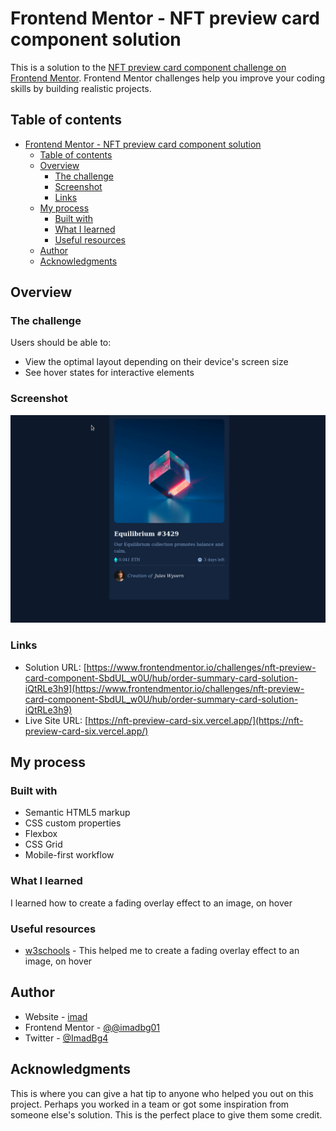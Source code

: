 # Frontend Mentor - NFT preview card component solution

This is a solution to the [NFT preview card component challenge on Frontend Mentor](https://www.frontendmentor.io/challenges/nft-preview-card-component-SbdUL_w0U). Frontend Mentor challenges help you improve your coding skills by building realistic projects.

## Table of contents

- [Frontend Mentor - NFT preview card component solution](#frontend-mentor---nft-preview-card-component-solution)
  - [Table of contents](#table-of-contents)
  - [Overview](#overview)
    - [The challenge](#the-challenge)
    - [Screenshot](#screenshot)
    - [Links](#links)
  - [My process](#my-process)
    - [Built with](#built-with)
    - [What I learned](#what-i-learned)
    - [Useful resources](#useful-resources)
  - [Author](#author)
  - [Acknowledgments](#acknowledgments)

## Overview

### The challenge

Users should be able to:

- View the optimal layout depending on their device's screen size
- See hover states for interactive elements

### Screenshot

![](./demo.gif)

### Links

- Solution URL: [https://www.frontendmentor.io/challenges/nft-preview-card-component-SbdUL_w0U/hub/order-summary-card-solution-iQtRLe3h9](https://www.frontendmentor.io/challenges/nft-preview-card-component-SbdUL_w0U/hub/order-summary-card-solution-iQtRLe3h9)
- Live Site URL: [https://nft-preview-card-six.vercel.app/](https://nft-preview-card-six.vercel.app/)

## My process

### Built with

- Semantic HTML5 markup
- CSS custom properties
- Flexbox
- CSS Grid
- Mobile-first workflow

### What I learned

I learned how to create a fading overlay effect to an image, on hover

### Useful resources

- [w3schools](https://www.w3schools.com/howto/howto_css_image_overlay.asp) - This helped me to create a fading overlay effect to an image, on hover

## Author

- Website - [imad](https://www.imadbg01.github.io.)
- Frontend Mentor - [@@imadbg01](https://www.frontendmentor.io/profile/imadbg01)
- Twitter - [@ImadBg4](https://twitter.com/ImadBg4)

## Acknowledgments

This is where you can give a hat tip to anyone who helped you out on this project. Perhaps you worked in a team or got some inspiration from someone else's solution. This is the perfect place to give them some credit.
